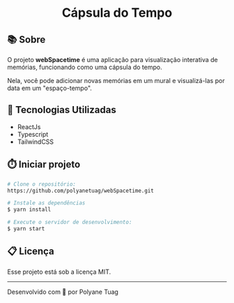 <h1 align="center">Cápsula do Tempo</h1>

## 📚 Sobre
O projeto **webSpacetime** é uma aplicação para visualização interativa de memórias, funcionando como uma cápsula do tempo.

Nela, você pode adicionar novas memórias em um mural e visualizá-las por data em um "espaço-tempo".


## 🚀 Tecnologias Utilizadas
- ReactJs
- Typescript
- TailwindCSS
  

## ⏱️ Iniciar projeto

```bash
# Clone o repositório:
https://github.com/polyanetuag/webSpacetime.git

# Instale as dependências
$ yarn install

# Execute o servidor de desenvolvimento:
$ yarn start

```

## 📋 Licença
Esse projeto está sob a licença MIT. 

---

Desenvolvido com 💜 por Polyane Tuag


